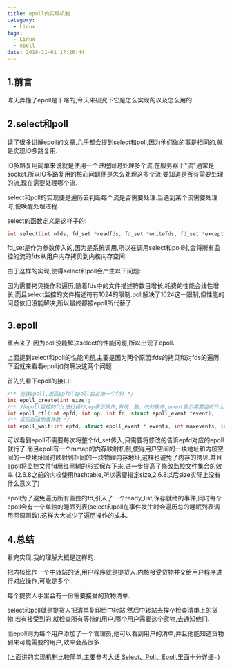 ```yaml
---
title: epoll的实现机制
category:
  - Linux
tags:
  - Linux
  - epoll
date: 2018-11-01 17:26:44
---
```


## 1.前言

昨天弄懂了epoll是干啥的,今天来研究下它是怎么实现的以及怎么用的.

<!-- more -->

## 2.select和poll

读了很多讲解epoll的文章,几乎都会提到select和poll,因为他们做的事是相同的,就是实现IO多路复用.

IO多路复用简单来说就是使用一个进程同时处理多个流,在服务器上"流"通常是socket.所以IO多路复用的核心问题便是怎么处理这多个流,要知道是否有需要处理的流,现在需要处理哪个流.

select和poll的实现便是遍历去判断每个流是否需要处理.当遇到某个流需要处理时,便唤醒处理进程.

select的函数定义是这样子的:

```c++
int select(int nfds, fd_set *readfds, fd_set *writefds, fd_set *exceptfds, struct timeval *timeout);
```

fd_set是作为参数传入的,因为是系统调用,所以在调用select和poll时,会将所有监控的流的fds从用户内存拷贝到内核内存空间.

由于这样的实现,使得select和poll会产生以下问题:

因为需要拷贝操作和遍历,随着fds中的文件描述符数目增长,耗费的性能会线性增长,而且select监控的文件描述符有1024的限制.poll解决了1024这一限制,但性能的问题依旧没能解决,所以最终都被epoll所代替了.

## 3.epoll

重点来了,因为poll没能解决select的性能问题,所以出现了epoll.

上面提到select和poll的性能问题,主要是因为两个原因:fds的拷贝和对fds的遍历,下面就来看看epoll如何解决这两个问题.

首先先看下epoll的接口:

```c++
/** 创建epoll,返回epfd(epoll会占用一个fd) */
int epoll_create(int size);
/** 对epoll监控的fds进行操作,op表示操作,有增、删、改的操作,event表示需要监听什么事件,下面具体展开 */
int epoll_ctl(int epfd, int op, int fd, struct epoll_event *event);
/** 返回就绪的事件数 */
int epoll_wait(int epfd, struct epoll_event * events, int maxevents, int timeout);
```

可以看到epoll不需要每次将整个fd_set传入,只需要将修改的告诉epfd对应的epoll就行了.而且epoll有一个mmap的内存映射机制,使得用户空间的一块地址和内核空间的一块地址同时映射到相同的一块物理内存地址,这样也避免了内存的拷贝.并且epoll将监控文件fd用红黑树的形式保存下来,进一步提高了修改监控文件集合的效率.(2.6.8之前的内核使用hashtable,所以需要指定size,2.6.8以后size实际上没有什么意义了)

epoll为了避免遍历所有监控的fd,引入了一个ready_list,保存就绪的事件,同时每个epoll会有一个单独的睡眠列表(select和poll在事件发生时会遍历总的睡眠列表调用回调函数).这样大大减少了遍历操作的成本.

## 4.总结

看完实现,我的理解大概是这样的:

把内核比作一个中转站的话,用户程序就是提货人.内核接受货物并交给用户程序进行对应操作,可能是多个.

每个提货人手里会有一份需要接受的货物清单.

select和poll就是提货人把清单复印给中转站,然后中转站去挨个检查清单上的货物,若有接受到的,就检查所有等待的用户,哪个用户需要这个货物,去通知他们.

而epoll则为每个用户添加了一个管理员,他可以看到用户的清单,并且他能知道货物到来可能需要的用户,效率会高很多.

(上面讲的实现机制比较简单,主要参考[大话 Select、Poll、Epoll](https://cloud.tencent.com/developer/article/1005481),里面十分详细~)



